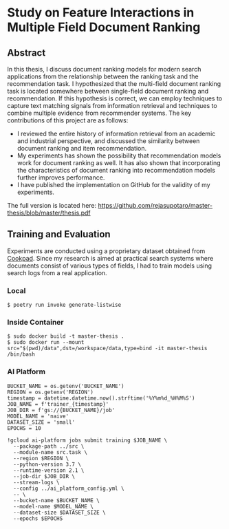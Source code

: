 # Study on Feature Interactions in Multiple Field Document Ranking

## Abstract


In this thesis, I discuss document ranking models for modern search applications from the relationship between the ranking task and the recommendation task. I hypothesized that the multi-field document ranking task is located somewhere between single-field document ranking and recommendation. If this hypothesis is correct, we can employ techniques to capture text matching signals from information retrieval and techniques to combine multiple evidence from recommender systems. The key contributions of this project are as follows:

- I reviewed the entire history of information retrieval from an academic and industrial perspective, and discussed the similarity between document ranking and item recommendation.
- My experiments has shown the possibility that recommendation models work for document ranking as well. It has also shown that incorporating the characteristics of document ranking into recommendation models further improves performance.
- I have published the implementation on GitHub for the validity of my experiments.

The full version is located here: https://github.com/rejasupotaro/master-thesis/blob/master/thesis.pdf

## Training and Evaluation

Experiments are conducted using a proprietary dataset obtained from [Cookpad](https://cookpad.com). Since my research is aimed at practical search systems where documents consist of various types of fields, I had to train models using search logs from a real application.

### Local

```
$ poetry run invoke generate-listwise
```

### Inside Container 

```
$ sudo docker build -t master-thesis .
$ sudo docker run --mount src="$(pwd)/data",dst=/workspace/data,type=bind -it master-thesis /bin/bash
```

### AI Platform

```
BUCKET_NAME = os.getenv('BUCKET_NAME')
REGION = os.getenv('REGION')
timestamp = datetime.datetime.now().strftime('%Y%m%d_%H%M%S')
JOB_NAME = f'trainer_{timestamp}'
JOB_DIR = f'gs://{BUCKET_NAME}/job'
MODEL_NAME = 'naive'
DATASET_SIZE = 'small'
EPOCHS = 10

!gcloud ai-platform jobs submit training $JOB_NAME \
  --package-path ../src \
  --module-name src.task \
  --region $REGION \
  --python-version 3.7 \
  --runtime-version 2.1 \
  --job-dir $JOB_DIR \
  --stream-logs \
  --config ../ai_platform_config.yml \
  -- \
  --bucket-name $BUCKET_NAME \
  --model-name $MODEL_NAME \
  --dataset-size $DATASET_SIZE \
  --epochs $EPOCHS
```
